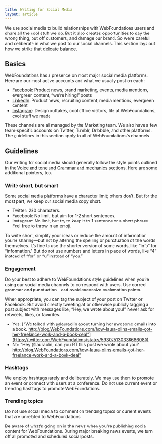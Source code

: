 ```yaml
---
title: Writing for Social Media
layout: article
---
```


We use social media to build relationships with WebFoundations users and share all the cool stuff we do. But it also creates opportunities to say the wrong thing, put off customers, and damage our brand. So we’re careful and deliberate in what we post to our social channels. This section lays out how we strike that delicate balance.

## Basics

WebFoundations has a presence on most major social media platforms. Here are our most active accounts and what we usually post on each:

- [Facebook](https://facebook.com/WebFoundationsAU): Product news, brand marketing, events, media mentions, evergreen content,  “we’re hiring!” posts
- [LinkedIn](http://linkedin.com/company/WebFoundations): Product news, recruiting content, media mentions, evergreen content
- [Instagram](http://instagram.com/WebFoundations): Design outtakes, cool office visitors, life at WebFoundations, cool stuff we made

These channels are all managed by the Marketing team. We also have a few team-specific accounts on Twitter, Tumblr, Dribbble, and other platforms. The guidelines in this section apply to all of WebFoundations's channels.

## Guidelines

Our writing for social media should generally follow the style points outlined in the [Voice and tone](/02-voice-and-tone.html.md) and [Grammar and mechanics](/04-grammar-and-mechanics.html.md) sections. Here are some additional pointers, too.

### Write short, but smart

Some social media platforms have a character limit; others don’t. But for the most part, we keep our social media copy short.

- Twitter: 280 characters.
- Facebook: No limit, but aim for 1-2 short sentences.
- Instagram: No limit, but try to keep it to 1 sentence or a short phrase. Feel free to throw in an emoji.

To write short, simplify your ideas or reduce the amount of information you’re sharing—but not by altering the spelling or punctuation of the words themselves. It’s fine to use the shorter version of some words, like “info” for “information.” But do not use numbers and letters in place of words, like “4” instead of “for” or “u” instead of “you.”

### Engagement

Do your best to adhere to WebFoundations style guidelines when you’re using our social media channels to correspond with users. Use correct grammar and punctuation—and avoid excessive exclamation points.

When appropriate, you can tag the subject of your post on Twitter or Facebook. But avoid directly tweeting at or otherwise publicly tagging a post subject with messages like, “Hey, we wrote about you!” Never ask for retweets, likes, or favorites.

- Yes: [“We talked with @lauraolin about turning her awesome emails into a book. http://blog.WebFoundations.com/how-laura-olins-emails-got-her-freelance-work-and-a-book-deal”](https://twitter.com/WebFoundations/status/593075130336686080)
- No: “Hey @lauraolin, can you RT this post we wrote about you? http://blog.WebFoundations.com/how-laura-olins-emails-got-her-freelance-work-and-a-book-deal”

### Hashtags

We employ hashtags rarely and deliberately. We may use them to promote an event or connect with users at a conference. Do not use current event or trending hashtags to promote WebFoundations.

### Trending topics

Do not use social media to comment on trending topics or current events that are unrelated to WebFoundations.

Be aware of what’s going on in the news when you're publishing social content for WebFoundations. During major breaking news events, we turn off all promoted and scheduled social posts.
